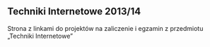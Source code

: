 ## Techniki Internetowe 2013/14

Strona z linkami do projektów na zaliczenie i egzamin z przedmiotu „Techniki Internetowe”
